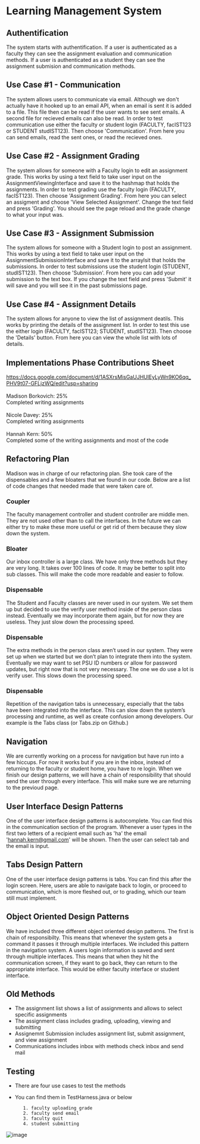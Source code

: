 # Learning Management System

## Authentification

The system starts with authentification. If a user is authenticated as a faculty they can see the assignment evaluation and communication methods. If a user is authenticated as a student they can see the assignment submision and communication methods.

## Use Case #1 - Communication

The system allows users to communicate via email. Although we don't actually have it hooked up to an email API, when an email is sent it is added to a file. This file then can be read if the user wants to see sent emails. A second file for recieved emails can also be read. In order to test communication use either the faculty or student login (FACULTY, facIST123 or STUDENT studIST123). Then choose 'Communication'. From here you can send emails, read the sent ones, or read the recieved ones.

## Use Case #2 - Assignment Grading

The system allows for someone with a Faculty login to edit an assignment grade. This works by using a text field to take user input on the AssignmentViewingInterface and save it to the hashmap that holds the assignments. In order to test grading use the faculty login (FACULTY, facIST123). Then choose 'Assignment Grading'. From here you can select an assigment and choose 'View Selected Assignment'. Change the text field and press 'Grading'. You should see the page reload and the grade change to what your input was.

## Use Case #3 - Assignment Submission

The system allows for someone with a Student login to post an assignment. This works by using a text field to take user input on the AssignmentSubmissionInterface and save it to the arraylsit that holds the submissions. In order to test submissions use the student login (STUDENT, studIST123). Then choose 'Submission'. From here you can add your submission to the text box. If you change the text field and press 'Submit' it will save and you will see it in the past submissions page.

## Use Case #4 - Assignment Details

The system allows for anyone to view the list of assignment deatils. This works by printing the details of the assignment list. In order to test this use the either login (FACULTY, facIST123; STUDENT, studIST123). Then choose the 'Details' button. From here you can view the whole list with lots of details.

## Implementations Phase Contributions Sheet
https://docs.google.com/document/d/1ASXrsMisGaUJHUlEyLyWn9KO6qq_PHV9t07-GFLjzWQ/edit?usp=sharing
<br><br>
Madison Borkovich: 25%
<br>
Completed writing assignments
<br><br>
Nicole Davey: 25%
<br>
Completed writing assignments
<br><br>
Hannah Kern: 50%
<br>
Completed some of the writing assignments and most of the code


## Refactoring Plan

Madison was in charge of our refactoring plan. She took care of the dispensables and a few bloaters that we found in our code. Below are a list of code changes that needed made that were taken care of.

### Coupler

The faculty management controller and student controller are middle men. They are not used other than to call the interfaces. In the future we can either try to make these more useful or get rid of them because they slow down the system.

### Bloater

Our inbox controller is a large class. We have only three methods but they are very long. It takes over 100 lines of code. It may be better to split into sub classes. This will make the code more readable and easier to follow.

### Dispensable

The Student and Faculty classes are never used in our system. We set them up but decided to use the verify user method inside of the person class instead. Eventually we may incorporate them again, but for now they are useless. They just slow down the processing speed.

### Dispensable

The extra methods in the person class aren’t used in our system. They were set up when we started but we don’t plan to integrate them into the system. Eventually we may want to set PSU ID numbers or allow for password updates, but right now that is not very necessary. The one we do use a lot is verify user. This slows down the processing speed.

### Dispensable

Repetition of the navigation tabs is unnecessary, especially that the tabs have been integrated into the interface. This can slow down the system’s processing and runtime, as well as create confusion among developers. Our example is the Tabs class (or Tabs.zip on Github.)

## Navigation

We are currently working on a process for navigation but have run into a few hiccups. For now it works but if you are in the inbox, instead of returning to the faculty or student home, you have to re login. When we finish our design patterns, we will have a chain of responsibility that should send the user through every interface. This will make sure we are returning to the previoud page.

## User Interface Design Patterns

One of the user interface design patterns is autocomplete. You can find this in the communication section of the program. Whenever a user types in the first two letters of a recipient email such as 'ha' the email 'hannah.kern@gmail.com' will be shown. Then the user can select tab and the email is input.

## Tabs Design Pattern

One of the user interface design patterns is tabs. You can find this after the login screen. Here, users are able to navigate back to login, or proceed to communication, which is more fleshed out, or to grading, which our team still must implement.

## Object Oriented Design Patterns

We have included three different object oriented design patterns. The first is chain of responsibilty. This means that whenever the system gets a command it passes it through multiple interfaces. We included this pattern in the navigation system. A users login information is saved and sent through multiple interfaces. This means that when they hit the communication screen, if they want to go back, they can return to the appropriate interface. This would be either faculty interface or student interface.

## Old Methods

- The assignment list shows a list of assignments and allows to select specific assignments
- The assignment class includes grading, uploading, viewing and submitting
- Assignemnt Submission includes assignment list, submit assignment, and view assignment
- Communications includes inbox with methods check inbox and send mail

## Testing

- There are four use cases to test the methods
- You can find them in TestHarness.java or below

         1. faculty uploading grade
         2. faculty send email
         3. faculty quit
         4. student submitting

![image](https://user-images.githubusercontent.com/54961655/194892456-7f54da67-cb8e-4565-99e4-01b037ea5099.png)
